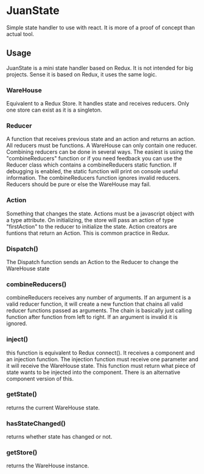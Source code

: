 # JuanState

Simple state handler to use with react. It is more of a proof of concept than actual tool.

## Usage

JuanState is a mini state handler based on Redux. It is not intended for big projects.
Sense it is based on Redux, it uses the same logic.

### WareHouse

Equivalent to a Redux Store. It handles state and receives reducers. Only one store can exist as it is a singleton.

### Reducer

A function that receives previous state and an action and returns an action. All reducers must be functions. A WareHouse can only contain one reducer. Combining reducers can be done in several ways. The easiest is using the "combineReducers" function or if you need feedback you can use the Reducer class which contains a combineReducers static function. If debugging is enabled, the static function will print on console useful information. The combineReducers function ignores invalid reducers.
Reducers should be pure or else the WareHouse may fail.

### Action

Something that changes the state. Actions must be a javascript object with a type attribute. On initializing, the store will pass an action of type "firstAction" to the reducer to initialize the state. Action creators are funtions that return an Action. This is common practice in Redux.

### Dispatch()

The Dispatch function sends an Action to the Reducer to change the WareHouse state

### combineReducers()

combineReducers receives any number of arguments. If an argument is a valid reducer function, it will create a new function that chains all valid reducer functions passed as arguments. The chain is basically just calling function after function from left to right. If an argument is invalid it is ignored.

### inject()

this function is equivalent to Redux connect(). It receives a component and an injection function. The injection function must receive one parameter and it will receive the WareHouse state. This function must return what piece of state wants to be injected into the component. There is an alternative component version of this.

### getState()

returns the current WareHouse state.

### hasStateChanged()

returns whether state has changed or not.

### getStore()

returns the WareHouse instance.
